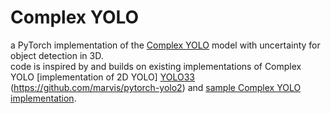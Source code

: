 # Complex YOLO 

a PyTorch implementation of the [Complex YOLO](https://arxiv.org/pdf/1803.06199.pdf) model with uncertainty for object detection in 3D.  
code is inspired by and builds on existing implementations of Complex YOLO [implementation of 2D YOLO] [YOLO33](https://github.com/Yuanchu/YOLO3D)   (https://github.com/marvis/pytorch-yolo2) and [sample Complex YOLO implementation](https://github.com/AI-liu/Complex-YOLO).